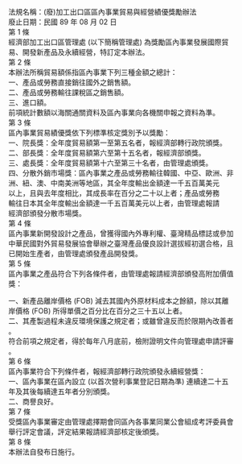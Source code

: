 法規名稱：(廢)加工出口區區內事業貿易與經營績優獎勵辦法  
廢止日期：民國 89 年 08 月 02 日  
第 1 條  
經濟部加工出口區管理處 (以下簡稱管理處) 為獎勵區內事業發展國際貿  
易、開發新產品及永續經營，特訂定本辦法。  
第 2 條  
本辦法所稱貿易額係指區內事業下列三種金額之總計：  
一、產品或勞務直接銷往國外之銷售額。  
二、產品或勞務輸往課稅區之銷售額。  
三、進口額。  
前項統計數額以海關通關資料及區內事業向各機關申報之資料為準。  
第 3 條  
區內事業貿易績優獎依下列標準核定獎別予以獎勵：  
一、院長獎：全年度貿易額第一至第五名者，報經濟部轉行政院頒獎。  
二、部長獎：全年度貿易額第六至第十五名者，報經濟部頒獎。  
三、處長獎：全年度貿易額第十六至第三十名者，由管理處頒獎。  
四、分散外銷市場獎：區內事業之產品或勞務輸往韓國、中亞、歐洲、非  
洲、紐、澳、中南美洲等地區，其全年度輸出金額達一千五百萬美元  
以上，且與去年度相比，其成長率在百分之二十以上者；產品或勞務  
輸往日本其全年度輸出金額達一千五百萬美元以上者，由管理處報請  
經濟部頒發分散市場獎。  
第 4 條  
區內事業新開發設計之產品，曾獲得國內外專利權、臺灣精品標誌或參加  
中華民國對外貿易發展協會舉辦之臺灣產品優良設計選拔經初選合格，且  
已開始生產者，由管理處頒發產品開發獎。  
第 5 條  
區內事業之產品符合下列各條件者，由管理處報請經濟部頒發高附加價值  
獎：  


一、新產品離岸價格 (FOB) 減去其國內外原材料成本之餘額，除以其離  
岸價格 (FOB) 所得單價之百分比在百分之三十五以上者。  
二、其產製過程未違反環境保護之規定者；或雖曾違反而於限期內改善者  
。  
符合前項之規定者，得於每年八月底前，檢附證明文件向管理處申請評審  
。  
第 6 條  
區內事業符合下列條件者，報經濟部轉行政院頒發永續經營獎：  
一、區內事業在區內設立 (以首次營利事業登記日期為準) 連續達二十五  
年及其後每續達五年者分別頒獎。  
二、商譽良好。  
第 7 條  
受獎區內事業審定由管理處擇期會同區內各事業同業公會組成考評委員會  
舉行評定會議，評定結果報請經濟部核定後頒獎。  
第 8 條  
本辦法自發布日施行。  


